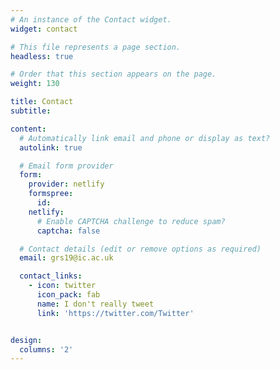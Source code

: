 ```yaml
---
# An instance of the Contact widget.
widget: contact

# This file represents a page section.
headless: true

# Order that this section appears on the page.
weight: 130

title: Contact
subtitle:

content:
  # Automatically link email and phone or display as text?
  autolink: true

  # Email form provider
  form:
    provider: netlify
    formspree:
      id:
    netlify:
      # Enable CAPTCHA challenge to reduce spam?
      captcha: false

  # Contact details (edit or remove options as required)
  email: grs19@ic.ac.uk

  contact_links:
    - icon: twitter
      icon_pack: fab
      name: I don't really tweet
      link: 'https://twitter.com/Twitter'


design:
  columns: '2'
---
```

